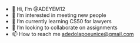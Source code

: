 - 👋 Hi, I’m @ADEYEM12
- 👀 I’m interested in meeting new people
- 🌱 I’m currently learning CS50 for lawyers
- 💞️ I’m looking to collaborate on assignments
- 📫 How to reach me adedolapoeunice@gmail.com

<!---
ADEYEM12/ADEYEM12 is a ✨ special ✨ repository because its `README.md` (this file) appears on your GitHub profile.
You can click the Preview link to take a look at your changes.
--->
